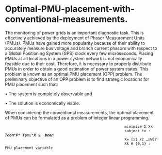# Optimal-PMU-placement-with-conventional-measurements.
The monitoring of power grids is an important diagnostic task. This is effectively achieved by the deployment of Phasor Measurement Units (PMUs). PMUs have gained more popularity because of their ability to accurately measure bus voltage and branch current phasors with respect to a Global Positioning System (GPS) clock every few microseconds. Placing PMUs at all locations in a power system network is not economically feasible due to their cost. Therefore, it is necessary to properly distribute PMUs in order to obtain a good estimation of power system states. This problem is known as an optimal PMU placement (OPP) problem. The preliminary objective of an OPP problem is to find strategic locations for PMU placement such that:

• The system is completely observable and

• The solution is economically viable.

When considering the conventional measurements, the optimal placement of PMUs can be formulated as a problem of integer linear programming.

                                                           minimize Σ Xk
                                                           subject to : 𝑻𝒄𝒐𝒏*𝑷* 𝑻pmu*𝑿 ≥  𝒃𝒄𝒐𝒏 
                                                           X= [𝑥1 𝑥2 …𝑥𝑁]𝑇
                                                           Xk ∈ {0,1} : PMU placement variable  
